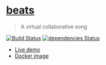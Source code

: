 [beats](https://beats.gatunes.com/)
==

> A virtual collaborative song

[![Build Status](https://travis-ci.org/danielesteban/beats.svg?branch=master)](https://travis-ci.org/danielesteban/beats)
[![dependencies Status](https://david-dm.org/danielesteban/beats/status.svg)](https://david-dm.org/danielesteban/beats)

 * [Live demo](https://beats.gatunes.com/)
 * [Docker image](https://hub.docker.com/r/danigatunes/beats)
